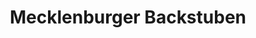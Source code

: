---
title: "Mecklenburger Backstuben"
url: /bergen-auf-ruegen/mecklenburger-backstuben-ruschwitzstrasse-2/
shop: Bäckerei
---